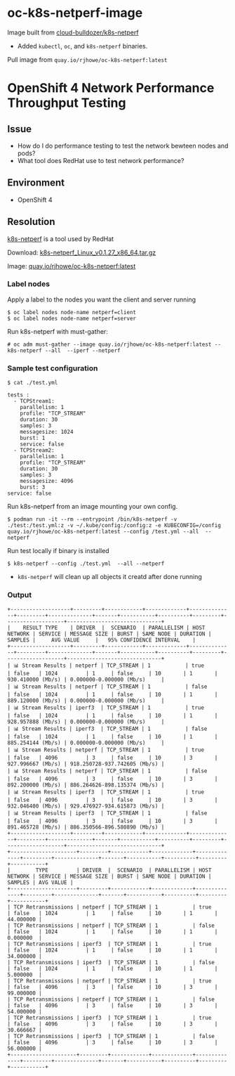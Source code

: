 # oc-k8s-netperf-image

Image built from [cloud-bulldozer/k8s-netperf](https://github.com/cloud-bulldozer/k8s-netperf)
- Added `kubectl`, `oc`, and `k8s-netperf` binaries. 

Pull image from `quay.io/rjhowe/oc-k8s-netperf:latest`


# OpenShift 4 Network Performance Throughput Testing

## Issue
- How do I do performance testing to test the network bewteen nodes and pods? 
- What tool does RedHat use to test network performance? 

## Environment
- OpenShift 4

## Resolution
[k8s-netperf](https://github.com/cloud-bulldozer/k8s-netperf) is a tool used by RedHat

Download:  [k8s-netperf_Linux_v0.1.27_x86_64.tar.gz](https://github.com/cloud-bulldozer/k8s-netperf/releases/download/v0.1.27/k8s-netperf_Linux_v0.1.27_x86_64.tar.gz)

Image: [quay.io/rjhowe/oc-k8s-netperf:latest](quay.io/rjhowe/oc-k8s-netperf:latest)

### Label nodes

Apply a label to the nodes you want the client and server running

```
$ oc label nodes node-name netperf=client
$ oc label nodes node-name netperf=server
```

Run k8s-netperf with must-gather: 
```
# oc adm must-gather --image quay.io/rjhowe/oc-k8s-netperf:latest -- k8s-netperf --all  --iperf --netperf
```


### Sample test configuration 
```
$ cat ./test.yml

tests :
  - TCPStream1:       
    parallelism: 1     
    profile: "TCP_STREAM" 
    duration: 30          
    samples: 3          
    messagesize: 1024     
    burst: 1               
    service: false   
  - TCPStream2:           
    parallelism: 1     
    profile: "TCP_STREAM" 
    duration: 30           
    samples: 3            
    messagesize: 4096   
    burst: 3                                                                                                                      service: false
```


Run k8s-netperf from an image mounting your own config. 
```
$ podman run -it --rm --entrypoint /bin/k8s-netperf -v ./test:/test.yml:z -v ~/.kube/config:/config:z -e KUBECONFIG=/config quay.io/rjhowe/oc-k8s-netperf:latest --config /test.yml --all  --netperf
```


Run test locally if binary is installed
``` 
$ k8s-netperf --config ./test.yml  --all --netperf 
```

* `k8s-netperf` will clean up all objects it creatd after done running


### Output

```shell 
+-------------------+---------+------------+-------------+--------------+---------+--------------+-------+-----------+----------+---------+-------------------+------------------------------+
|    RESULT TYPE    | DRIVER  |  SCENARIO  | PARALLELISM | HOST NETWORK | SERVICE | MESSAGE SIZE | BURST | SAME NODE | DURATION | SAMPLES |     AVG VALUE     |   95% CONFIDENCE INTERVAL    |
+-------------------+---------+------------+-------------+--------------+---------+--------------+-------+-----------+----------+---------+-------------------+------------------------------+
| 📊 Stream Results | netperf | TCP_STREAM | 1           | true         | false   | 1024         | 1     | false     | 10       | 1       | 930.410000 (Mb/s) | 0.000000-0.000000 (Mb/s)     |
| 📊 Stream Results | netperf | TCP_STREAM | 1           | false        | false   | 1024         | 1     | false     | 10       | 1       | 889.120000 (Mb/s) | 0.000000-0.000000 (Mb/s)     |
| 📊 Stream Results | iperf3  | TCP_STREAM | 1           | true         | false   | 1024         | 1     | false     | 10       | 1       | 928.957888 (Mb/s) | 0.000000-0.000000 (Mb/s)     |
| 📊 Stream Results | iperf3  | TCP_STREAM | 1           | false        | false   | 1024         | 1     | false     | 10       | 1       | 885.254144 (Mb/s) | 0.000000-0.000000 (Mb/s)     |
| 📊 Stream Results | netperf | TCP_STREAM | 1           | true         | false   | 4096         | 3     | false     | 10       | 3       | 927.996667 (Mb/s) | 918.250728-937.742605 (Mb/s) |
| 📊 Stream Results | netperf | TCP_STREAM | 1           | false        | false   | 4096         | 3     | false     | 10       | 3       | 892.200000 (Mb/s) | 886.264626-898.135374 (Mb/s) |
| 📊 Stream Results | iperf3  | TCP_STREAM | 1           | true         | false   | 4096         | 3     | false     | 10       | 3       | 932.046400 (Mb/s) | 929.476927-934.615873 (Mb/s) |
| 📊 Stream Results | iperf3  | TCP_STREAM | 1           | false        | false   | 4096         | 3     | false     | 10       | 3       | 891.465728 (Mb/s) | 886.350566-896.580890 (Mb/s) |
+-------------------+---------+------------+-------------+--------------+---------+--------------+-------+-----------+----------+---------+-------------------+------------------------------+
+---------------------+---------+------------+-------------+--------------+---------+--------------+-------+-----------+----------+---------+-----------+
|        TYPE         | DRIVER  |  SCENARIO  | PARALLELISM | HOST NETWORK | SERVICE | MESSAGE SIZE | BURST | SAME NODE | DURATION | SAMPLES | AVG VALUE |
+---------------------+---------+------------+-------------+--------------+---------+--------------+-------+-----------+----------+---------+-----------+
| TCP Retransmissions | netperf | TCP_STREAM | 1           | true         | false   | 1024         | 1     | false     | 10       | 1       | 44.000000 |
| TCP Retransmissions | netperf | TCP_STREAM | 1           | false        | false   | 1024         | 1     | false     | 10       | 1       | 0.000000  |
| TCP Retransmissions | iperf3  | TCP_STREAM | 1           | true         | false   | 1024         | 1     | false     | 10       | 1       | 34.000000 |
| TCP Retransmissions | iperf3  | TCP_STREAM | 1           | false        | false   | 1024         | 1     | false     | 10       | 1       | 5.000000  |
| TCP Retransmissions | netperf | TCP_STREAM | 1           | true         | false   | 4096         | 3     | false     | 10       | 3       | 99.000000 |
| TCP Retransmissions | netperf | TCP_STREAM | 1           | false        | false   | 4096         | 3     | false     | 10       | 3       | 54.000000 |
| TCP Retransmissions | iperf3  | TCP_STREAM | 1           | true         | false   | 4096         | 3     | false     | 10       | 3       | 30.666667 |
| TCP Retransmissions | iperf3  | TCP_STREAM | 1           | false        | false   | 4096         | 3     | false     | 10       | 3       | 56.000000 |
+---------------------+---------+------------+-------------+--------------+---------+--------------+-------+-----------+----------+---------+-----------+
```
